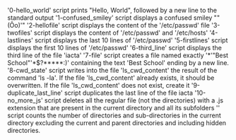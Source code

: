 '0-hello_world' script prints "Hello, World", followed by a new line to the standard output
'1-confused_smiley' script displays a confused smiley ""(Ôo)'"
'2-hellofile' script displays the content of the '/etc/passwd' file
'3-twofiles' script displays the content of '/etc/passwd' and '/etc/hosts'
'4-lastlines' script displays the last 10 lines of '/etc/passwd'
'5-firstlines' script displays the first 10 lines of '/etc/passwd'
'6-third_line' script displays the third line of the file 'iacta'
'7-file' script creates a file named exactly '\*\'"Best School"\'\*$\?\*\*\*\*\*:)' containing the text 'Best School' ending by a new line.
'8-cwd_state' script writes into the file 'ls_cwd_content' the result of the command 'ls -la'. If the file 'ls_cwd_content' already exists, it should be overwritten. If the file 'ls_cwd_content' does not exist, create it
'9-duplicate_last_line' script duplicates the last line of the file iacta
'10-no_more_js' script deletes all the regular file (not the directories) with a .js extension that are present in the current directory and all its subfolders
'' script counts the number of directories and sub-directories in the current directory excluding the current and parent directories and including hidden directories.
